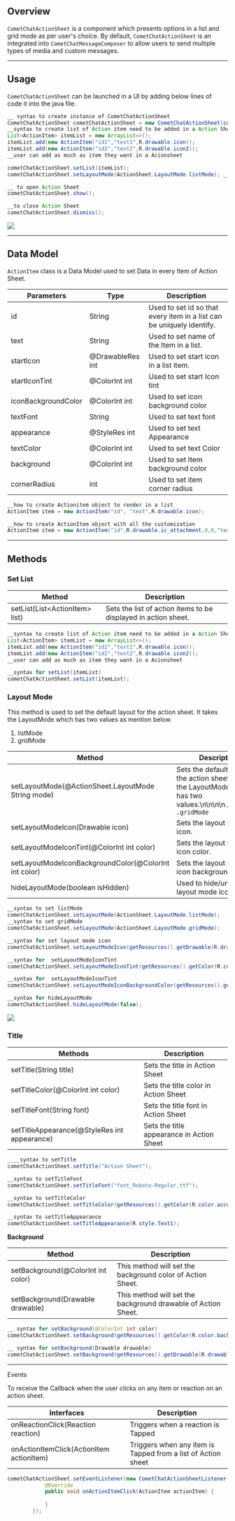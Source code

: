 ## Overview

`CometChatActionSheet` is a component which presents options in a list and grid mode as per user's choice. By default, `CometChatActionSheet` is an integrated into `CometChatMessageComposer` to allow users to send multiple types of media and custom messages.

---

## Usage

`CometChatActionSheet` can be launched in a UI by adding below lines of code it into the java file.

```java
__ syntax to create instance of CometChatActionSheet
CometChatActionSheet cometChatActionSheet = new CometChatActionSheet(context);
__syntax to create list of Action item need to be added in a Action Sheet
List<ActionItem> itemList = new ArrayList<>();
itemList.add(new ActionItem("id1","text1",R.drawable.icon));
itemList.add(new ActionItem("id2","text2",R.drawable.icon2));
__user can add as much as item they want in a Acionsheet

cometChatActionSheet.setList(itemList);
cometChatActionSheet.setLayoutMode(ActionSheet.LayoutMode.listMode); __ it can be also set to grid mode

__ to open Action Sheet
cometChatActionSheet.show();

__to close Action Sheet
cometChatActionSheet.dismiss();
```



![](https://uploads.developerhub.io/prod/x9W8/b3p3eeft6cnnkubehgrvbhtx8hkmwzobx2e26575beuzja492hoo2xkw8cgu00ac.png)

---

## Data Model

`ActionItem` class is a Data Model used to set Data in every Item of Action Sheet.

| Parameters | Type | Description | 
| ---- | ---- | ---- | 
| id | String | Used to set id so that every item in a list can be uniquely identify. | 
| text | String | Used to set name of the Item in a list. | 
| startIcon | @DrawableRes int | Used to set start icon in a list item. | 
| startIconTint | @ColorInt int | Used to set start Icon tint | 
| iconBackgroundColor | @ColorInt int | Used to set icon background color | 
| textFont | String | Used to set text font | 
| appearance | @StyleRes int | Used to set text Appearance | 
| textColor | @ColorInt int | Used to set text Color | 
| background | @ColorInt int | Used to set Item background color | 
| cornerRadius | int | Used to set item corner radius | 


```java
__how to create Actionitem object to render in a list
ActionItem item = new ActionItem("id", "text",R.drawable.icon);

__how to create ActionItem object with all the customization 
ActionItem item = new ActionItem("id",R.drawable.ic_attachment,0,0,"text3",null,0,0,0,0));
```



---

## Methods

### **Set List**

| Method | Description | 
| ---- | ---- | 
| setList(List&lt;ActionItem&gt; list) | Sets the list of action items to be displayed in action sheet. | 


```java
__syntax to create list of Action item need to be added in a Action Sheet
List<ActionItem> itemList = new ArrayList<>();
itemList.add(new ActionItem("id1","text1",R.drawable.icon));
itemList.add(new ActionItem("id2","text2",R.drawable.icon2));
__user can add as much as item they want in a Acionsheet

__syntax for setList(itemList)
cometChatActionSheet.setList(itemList);
```



### **Layout Mode**

This method is used to set the default layout for the action sheet. It takes the LayoutMode which has two values as mention below.

1. listMode
2. gridMode

| Method | Description | 
| ---- | ---- | 
| setLayoutMode(@ActionSheet.LayoutMode String mode) | Sets the default layout for the action sheet. It takes the LayoutMode which has two values.\n\n\n\n`.listMode, .gridMode` | 
| setLayoutModeIcon(Drawable icon) | Sets the layout mode icon. | 
| setLayoutModeIconTint(@ColorInt int color) | Sets the layout mode icon color. | 
| setLayoutModeIconBackgroundColor(@ColorInt int color) | Sets the layout mode icon background color. | 
| hideLayoutMode(boolean isHidden) | Used to hide/unhide layout mode icon. | 


```java
__syntax to set listMode
cometChatActionSheet.setLayoutMode(ActionSheet.LayoutMode.listMode); 
__syntax to set gridMode
cometChatActionSheet.setLayoutMode(ActionSheet.LayoutMode.gridMode);

__syntax for set layout mode icon
cometChatActionSheet.setLayoutModeIcon(getResources().getDrawable(R.drawable.icon));

__syntax for  setLayoutModeIconTint
cometChatActionSheet.setLayoutModeIconTint(getResources().getColor(R.color.accent50));

__syntax for  setLayoutModeIconTint
cometChatActionSheet.setLayoutModeIconBackgroundColor(getResources().getColor(R.color.primary));

__syntax for hideLayoutMode
cometChatActionSheet.hideLayoutMode(false);
```



![](https://uploads.developerhub.io/prod/x9W8/6htpi8eb49tytr6dxfbtm8654wv2r9vdiax1ex8vr6b5ki6d2mgswaym4xfawhf8.png)

### **Title**

| Methods | Description | 
| ---- | ---- | 
| setTitle(String title) | Sets the title in Action Sheet | 
| setTitleColor(@ColorInt int color) | Sets the title color in Action Sheet | 
| setTitleFont(String font) | Sets the title font in Action Sheet | 
| setTitleAppearance(@StyleRes int appearance) | Sets the title appearance in Action Sheet | 


```java
____syntax to setTitle
cometChatActionSheet.setTitle("Action Sheet"); 

__syntax to setTitleFont
cometChatActionSheet.setTitleFont("font_Roboto-Regular.ttf");

__syntax to setTitleColor
cometChatActionSheet.setTitleColor(getResources().getColor(R.color.accent50));

__syntax to setTitleAppearance
cometChatActionSheet.setTitleAppearance(R.style.Text1);
```



**Background**

| Method | Description | 
| ---- | ---- | 
| setBackground(@ColorInt int color) | This method will set the background color of Action Sheet. | 
| setBackground(Drawable drawable) | This method will set the background drawable of Action Sheet. | 


```java
__ syntax for setBackground(@ColorInt int color)
cometChatActionSheet.setBackground(getResources().getColor(R.color.background));

__ syntax for setBackground(Drawable drawable)
cometChatActionSheet.setBackground(getResources().getDrawable(R.drawable.background));
```



---

Events

To receive the Callback when the user clicks on any item or reaction on an action sheet.

| Interfaces | Description | 
| ---- | ---- | 
| onReactionClick(Reaction reaction) | Triggers when a reaction is Tapped | 
| onActionItemClick(ActionItem actionItem) | Triggers when any item is Tapped from a list of Action sheet | 


```java
cometChatActionSheet.setEventListener(new CometChatActionSheetListener() {
            @Override
            public void onActionItemClick(ActionItem actionItem) {
                
            }
        });
```

